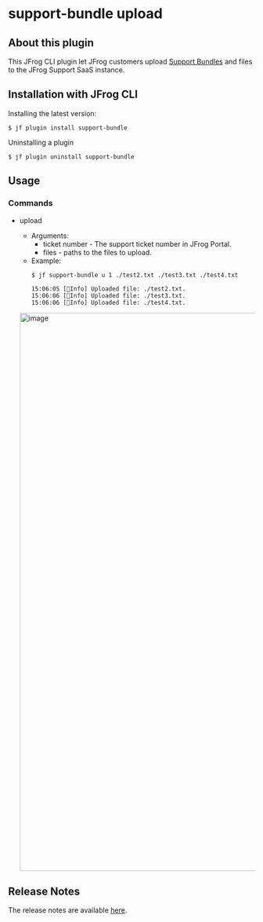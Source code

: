 # support-bundle upload

## About this plugin
This JFrog CLI plugin let JFrog customers upload [Support Bundles](https://jfrog.com/help/r/jfrog-platform-administration-documentation/support-zone) and files to the JFrog Support SaaS instance.

## Installation with JFrog CLI
Installing the latest version:

`$ jf plugin install support-bundle`

<!---Installing a specific version:`--->

<!--- j`$ jf plugin install hello-frog@version` --->

Uninstalling a plugin

`$ jf plugin uninstall support-bundle`

## Usage
### Commands
* upload
    - Arguments:
        - ticket number - The support ticket number in JFrog Portal.
        - files - paths to the files to upload.
    - Example:
        ```
      $ jf support-bundle u 1 ./test2.txt ./test3.txt ./test4.txt 
      
        15:06:05 [🔵Info] Uploaded file: ./test2.txt.
        15:06:06 [🔵Info] Uploaded file: ./test3.txt.
        15:06:06 [🔵Info] Uploaded file: ./test4.txt.
      ```

    <img width="1137" alt="image" src="https://github.com/YonatanHen/upload-support-bundle-plugin/assets/57364867/9a74f3b8-6d12-4c68-bb89-8ffde0270749">

## Release Notes
The release notes are available [here](RELEASE.md).
